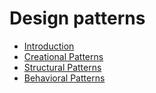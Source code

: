 # Design patterns

- [Introduction](docs/intro.md)
- [Creational Patterns](docs/creational.md)
- [Structural Patterns](docs/structural.md)
- [Behavioral Patterns](docs/behavioral.md)

